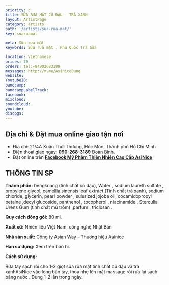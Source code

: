 ```yaml
---
priority: c
title: SỮA RỬA MẶT CỦ ĐẬU - TRÀ XANH
layout: ArtistPage
category: artists
path: '/artists/sua-rua-mat/'
key: suaruamat

meta: Sữa rửa mặt
keywords: Sữa rửa mặt , Phú Quốc Trà Sữa

location: Vietnamese
prices: 70
orders: tel:+84902683189
messages: http://m.me/AsiniceDung
website: 
YoutubeID: 
bandcamp: 
bandcampLabelTrack: 
facebook: 
mixcloud: 
soundcloud: 
youtube: 
discogs: 
---
```


## Địa chỉ & Đặt mua online giao tận nơi

- Địa chỉ: 21/4A Xuân Thới Thượng, Hóc Môn, Thành phố Hồ Chí Minh
- Điện thoại giao ngay: **090-268-3189** Đoàn Bình.
- Đặt online trên [**Facebook Mỹ Phẩm Thiên Nhiên Cao Cấp AsiNice**](https://www.facebook.com/AsiniceDung)


## THÔNG TIN SP

**Thành phần:** bengkoang (tinh chất củ đậu), Water , sodium laureth sulfate , propylene glycol, camellia sinensis leaf extract (Tinh chất trà xanh), sodium chloride, glycerin, pearl powder , sulurized jojoba oil, cocamidopropyl betaine ,decyl glucoside, panthenol , tocopherol , niacinamide , Sterculia Urens Gum (tinh chất mủ trôm) ,parfum , triclosan .

**Quy cách đóng gói:** 80 ml.

**Xuất xứ:** Nhiên liệu Việt Nam, công nghệ Nhật Bản

**Nhà sản xuất:** Công ty Asian Way – Thương hiệu Asinice 

**Hạn sử dụng:** Xem trên bao bì.

**Cách sử dụng:**

Rửa tay sạch rồi cho 1-2 giọt sữa rửa mặt tinh chất củ đậu và trà xanhAsiNice vào lòng bàn tay, thoa nhẹ lên mặt massage rồi rửa lại sạch bằng nước . Dùng 1-2 lần trong ngày.